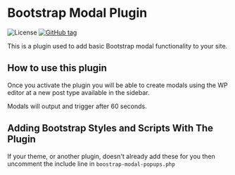 # Bootstrap Modal Plugin
![License](https://img.shields.io/badge/license-GPL--2.0%2B-green.svg) [![GitHub tag](http://img.shields.io/github/tag/theukedge/functionality-plugin.svg)](https://github.com/theukedge/functionality-plugin/tags)

This is a plugin used to add basic Bootstrap modal functionality to your site.

## How to use this plugin

Once you activate the plugin you will be able to create modals using the WP editor at a new post type available in the sidebar.

Modals will output and trigger after 60 seconds.

## Adding Bootstrap Styles and Scripts With The Plugin

If your theme, or another plugin, doesn't already add these for you then uncomment the include line in `boostrap-modal-popups.php`
